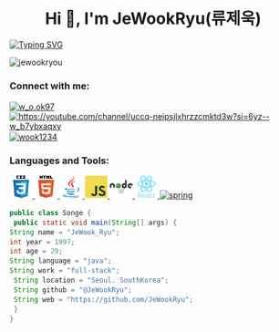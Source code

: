 <h1 align="center">Hi 👋, I'm JeWookRyu(류제욱)</h1>
<a href="https://git.io/typing-svg"><img src="https://readme-typing-svg.demolab.com?font=Fira+Code&weight=500&size=22&pause=1000&color=00B9E9C0&background=63D4FF00&width=435&lines=The+darkest+hours+are+just+before+dawn.;send+me+an+Instagram+DM.+w_o.ok97;No+sweat%2C+No+sweet.;No+bees%2C+no+honey." alt="Typing SVG" /></a>

<p align="left"> <img src="https://komarev.com/ghpvc/?username=jewookryou&label=Profile%20views&color=0e75b6&style=flat" alt="jewookryou" /> </p>

<h3 align="left">Connect with me:</h3>
<p align="left">
<a href="https://instagram.com/w_o.ok97" target="blank"><img align="center" src="https://raw.githubusercontent.com/rahuldkjain/github-profile-readme-generator/master/src/images/icons/Social/instagram.svg" alt="w_o.ok97" height="30" width="40" /></a>
<a href="https://www.youtube.com/c/https://youtube.com/channel/uccq-neipsjlxhrzzcmktd3w?si=6yz--w_b7ybxaqxy" target="blank"><img align="center" src="https://raw.githubusercontent.com/rahuldkjain/github-profile-readme-generator/master/src/images/icons/Social/youtube.svg" alt="https://youtube.com/channel/uccq-neipsjlxhrzzcmktd3w?si=6yz--w_b7ybxaqxy" height="30" width="40" /></a>
<a href="https://discord.gg/wook1234" target="blank"><img align="center" src="https://raw.githubusercontent.com/rahuldkjain/github-profile-readme-generator/master/src/images/icons/Social/discord.svg" alt="wook1234" height="30" width="40" /></a>
</p>

<h3 align="left">Languages and Tools:</h3>
<p align="left"> <a href="https://www.w3schools.com/css/" target="_blank" rel="noreferrer"> <img src="https://raw.githubusercontent.com/devicons/devicon/master/icons/css3/css3-original-wordmark.svg" alt="css3" width="40" height="40"/> </a> <a href="https://www.w3.org/html/" target="_blank" rel="noreferrer"> <img src="https://raw.githubusercontent.com/devicons/devicon/master/icons/html5/html5-original-wordmark.svg" alt="html5" width="40" height="40"/> </a> <a href="https://www.java.com" target="_blank" rel="noreferrer"> <img src="https://raw.githubusercontent.com/devicons/devicon/master/icons/java/java-original.svg" alt="java" width="40" height="40"/> </a> <a href="https://developer.mozilla.org/en-US/docs/Web/JavaScript" target="_blank" rel="noreferrer"> <img src="https://raw.githubusercontent.com/devicons/devicon/master/icons/javascript/javascript-original.svg" alt="javascript" width="40" height="40"/> </a> <a href="https://nodejs.org" target="_blank" rel="noreferrer"> <img src="https://raw.githubusercontent.com/devicons/devicon/master/icons/nodejs/nodejs-original-wordmark.svg" alt="nodejs" width="40" height="40"/> </a> <a href="https://reactjs.org/" target="_blank" rel="noreferrer"> <img src="https://raw.githubusercontent.com/devicons/devicon/master/icons/react/react-original-wordmark.svg" alt="react" width="40" height="40"/> </a> <a href="https://spring.io/" target="_blank" rel="noreferrer"> <img src="https://www.vectorlogo.zone/logos/springio/springio-icon.svg" alt="spring" width="40" height="40"/> </a> </p>

```java 
public class Songe {
 public static void main(String[] args) {
String name = "JeWook_Ryu";
int year = 1997;
int age = 29;
String language = "java";
String work = "full-stack";
 String location = "Seoul. SouthKorea";
 String github = "@JeWookRyu";
 String web = "https://github.com/JeWookRyu";
 }
}
```
